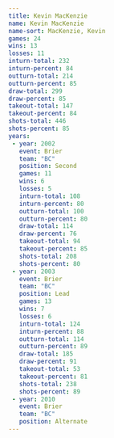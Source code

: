 ```yaml
---
title: Kevin MacKenzie
name: Kevin MacKenzie
name-sort: MacKenzie, Kevin
games: 24
wins: 13
losses: 11
inturn-total: 232
inturn-percent: 84
outturn-total: 214
outturn-percent: 85
draw-total: 299
draw-percent: 85
takeout-total: 147
takeout-percent: 84
shots-total: 446
shots-percent: 85
years:
 - year: 2002
   event: Brier
   team: "BC"
   position: Second
   games: 11
   wins: 6
   losses: 5
   inturn-total: 108
   inturn-percent: 80
   outturn-total: 100
   outturn-percent: 80
   draw-total: 114
   draw-percent: 76
   takeout-total: 94
   takeout-percent: 85
   shots-total: 208
   shots-percent: 80
 - year: 2003
   event: Brier
   team: "BC"
   position: Lead
   games: 13
   wins: 7
   losses: 6
   inturn-total: 124
   inturn-percent: 88
   outturn-total: 114
   outturn-percent: 89
   draw-total: 185
   draw-percent: 91
   takeout-total: 53
   takeout-percent: 81
   shots-total: 238
   shots-percent: 89
 - year: 2010
   event: Brier
   team: "BC"
   position: Alternate
---
```

